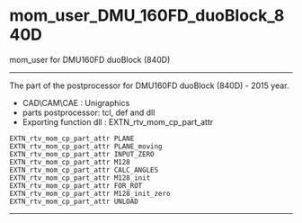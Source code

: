 # mom_user_DMU_160FD_duoBlock_840D
 mom_user for DMU160FD duoBlock (840D)

____

The part of the postprocessor for DMU160FD duoBlock (840D) - 2015 year.
- CAD\CAM\CAE : Unigraphics
- parts postprocessor: tcl, def and dll
- Exporting function dll : EXTN_rtv_mom_cp_part_attr

```
EXTN_rtv_mom_cp_part_attr PLANE
EXTN_rtv_mom_cp_part_attr PLANE_moving
EXTN_rtv_mom_cp_part_attr INPUT_ZERO
EXTN_rtv_mom_cp_part_attr M128
EXTN_rtv_mom_cp_part_attr CALC_ANGLES
EXTN_rtv_mom_cp_part_attr M128_init
EXTN_rtv_mom_cp_part_attr FOR_ROT
EXTN_rtv_mom_cp_part_attr M128_init_zero
EXTN_rtv_mom_cp_part_attr UNLOAD
```

____
